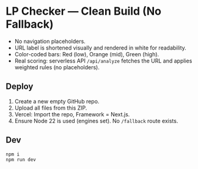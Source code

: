 # LP Checker — Clean Build (No Fallback)

- No navigation placeholders.
- URL label is shortened visually and rendered in white for readability.
- Color-coded bars: Red (low), Orange (mid), Green (high).
- Real scoring: serverless API `/api/analyze` fetches the URL and applies weighted rules (no placeholders).

## Deploy

1. Create a new empty GitHub repo.
2. Upload all files from this ZIP.
3. Vercel: Import the repo, Framework = Next.js.
4. Ensure Node 22 is used (engines set). No `/fallback` route exists.

## Dev

```bash
npm i
npm run dev
```